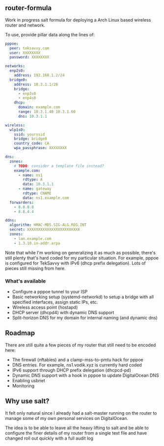 ## router-formula

Work in progress salt formula for deploying a Arch Linux based
wireless router and network.

To use, provide pillar data along the lines of:

```yaml
pppoe:
  peer: teksavvy.com
  user: XXXXXXXX
  password: XXXXXXXX

networks:
  enp2s0:
    address: 192.168.1.2/24
  bridge0:
    address: 10.3.1.1/26
    bridge:
      - enp3s0
      - enp4s0
    dhcp:
      domain: example.com
      range: 10.3.1.40 10.3.1.60
      dns: 10.3.1.1

wireless:
  wlp1s0:
    ssid: yourssid
    bridge: bridge0
    country_code: CA
    wpa_passphrase: XXXXXXXX

dns:
  zones:
    # TODO: consider a template file instead?
    example.com:
      - name: ns1
        rdtype: A
        data: 10.3.1.1
      - name: gateway
        rdtype: CNAME
        data: ns1.example.com
  forwarders:
    - 8.8.8.8
    - 8.8.4.4

ddns:
  algorithm: HMAC-MD5.SIG-ALG.REG.INT
  secret: XXXXXXXXXXXXXXXXXXXXXXXX
  zones:
    - lan.example.com
    - 1.3.10.in-addr.arpa
```

Note that while I'm working on generalizing it as much as possible,
there's still plenty that's hard coded for my particular situation.
For example, pppoe is configured for TekSavvy with IPv6 (dhcp prefix
delegation). Lots of pieces still missing from here.

### What's available

- Configure a pppoe tunnel to your ISP
- Basic networking setup (systemd-networkd) to setup a bridge with all
  specified interfaces, assign static IPs, etc.
- Wireless access point (hostapd)
- DHCP server (dhcpd4) with dynamic DNS support
- Split-horizon DNS for my domain for internal naming (and dynamic dns)

## Roadmap

There are still quite a few pieces of my router that still need to be
encoded here:

- The firewall (nftables) and a clamp-mss-to-pmtu hack for pppoe
- DNS entries. For example, ns1.vodik.xyz is currently hard coded
- IPv6 support through DHCP prefix delegation (dhcpcd-pd)
- Dynamic DNS support with a hook in pppoe to update DigitalOcean DNS
- Enabling usbnet
- Monitoring

## Why use salt?

It felt only natural since I already had a salt-master running on the
router to manage some of my own personal services on DigitalOcean.

The idea is to be able to leave all the heavy lifting to salt and be
able to configure the finer details of my router from a single text file
and have changed roll out quickly with a full audit log
